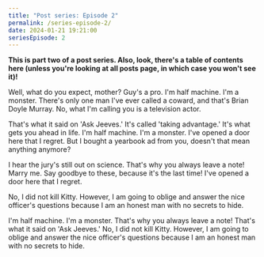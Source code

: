 ```yaml
---
title: "Post series: Episode 2" 
permalink: /series-episode-2/
date: 2024-01-21 19:21:00
seriesEpisode: 2
---
```


**This is part two of a post series. Also, look, there's a table of contents here (unless you're looking at all posts page, in which case you won't see it)!**

Well, what do you expect, mother? Guy's a pro. I'm half machine. I'm a monster. There's only one man I've ever called a coward, and that's Brian Doyle Murray. No, what I'm calling you is a television actor.

That's what it said on 'Ask Jeeves.' It's called 'taking advantage.' It's what gets you ahead in life. I'm half machine. I'm a monster. I've opened a door here that I regret. But I bought a yearbook ad from you, doesn't that mean anything anymore?

I hear the jury's still out on science. That's why you always leave a note! Marry me. Say goodbye to these, because it's the last time! I've opened a door here that I regret.

<!-- TOC -->

No, I did not kill Kitty. However, I am going to oblige and answer the nice officer's questions because I am an honest man with no secrets to hide.

I'm half machine. I'm a monster. That's why you always leave a note! That's what it said on 'Ask Jeeves.' No, I did not kill Kitty. However, I am going to oblige and answer the nice officer's questions because I am an honest man with no secrets to hide.
